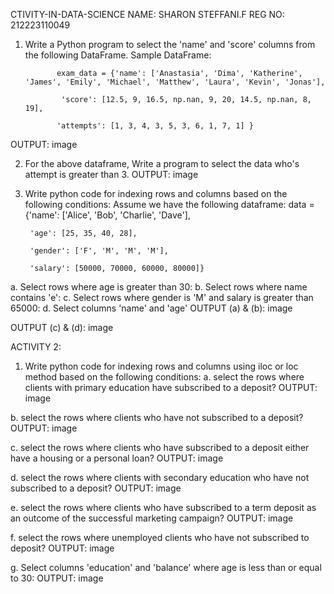 CTIVITY-IN-DATA-SCIENCE
NAME: SHARON STEFFANI.F
REG NO: 212223110049
1. Write a Python program to select the 'name' and 'score' columns from the following DataFrame.
Sample DataFrame:


              exam_data = {'name': ['Anastasia', 'Dima', 'Katherine', 'James', 'Emily', 'Michael', 'Matthew', 'Laura', 'Kevin', 'Jonas'],

               'score': [12.5, 9, 16.5, np.nan, 9, 20, 14.5, np.nan, 8, 19],

              'attempts': [1, 3, 4, 3, 5, 3, 6, 1, 7, 1] } 
OUTPUT:
image

2. For the above dataframe, Write a program to select the data who's attempt is greater than 3.
OUTPUT:
image

3. Write python code for indexing rows and columns based on the following conditions:
Assume we have the following dataframe:
data = {'name': ['Alice', 'Bob', 'Charlie', 'Dave'],

        'age': [25, 35, 40, 28],

        'gender': ['F', 'M', 'M', 'M'],

        'salary': [50000, 70000, 60000, 80000]}
a. Select rows where age is greater than 30:
b. Select rows where name contains 'e':
c. Select rows where gender is 'M' and salary is greater than 65000:
d. Select columns 'name' and 'age'
OUTPUT (a) & (b):
image

OUTPUT (c) & (d):
image

ACTIVITY 2:
1. Write python code for indexing rows and columns using iloc or loc method based on the following conditions:
a. select the rows where clients with primary education have subscribed to a deposit?
OUTPUT:
image

b. select the rows where clients who have not subscribed to a deposit?
OUTPUT:
image

c. select the rows where clients who have subscribed to a deposit either have a housing or a personal loan?
OUTPUT:
image

d. select the rows where clients with secondary education who have not subscribed to a deposit?
OUTPUT:
image

e. select the rows where clients who have subscribed to a term deposit as an outcome of the successful marketing campaign?
OUTPUT:
image

f. select the rows where unemployed clients who have not subscribed to deposit?
OUTPUT:
image

g. Select columns 'education' and 'balance' where age is less than or equal to 30:
OUTPUT:
image
